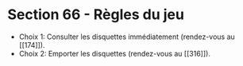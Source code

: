 # Section 66 - Règles du jeu

- Choix 1: Consulter les disquettes immédiatement (rendez-vous au [[174]]).
- Choix 2: Emporter les disquettes (rendez-vous au [[316]]).